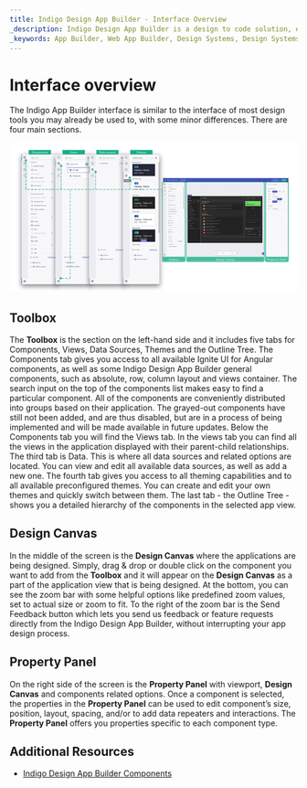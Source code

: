 ```yaml
---
title: Indigo Design App Builder - Interface Overview
_description: Indigo Design App Builder is a design to code solution, enabling design and development teams to quickly and easily design and build real web applications.
_keywords: App Builder, Web App Builder, Design Systems, Design Systems UX, UI kit, Sketch, Ignite UI for Angular, Sketch to Angular, Angular, Angular Design System, Export code from Sketch, Design Kits for Angular, Sketch UI kits
---
```


# Interface overview 

The Indigo App Builder interface is similar to the interface of most design tools you may already be used to, with some minor differences. There are four main sections.


<img class="responsive-img" src="../images/interface-parts-Indigo-Design-App-Builder.png" srcset="../images/interface-parts-Indigo-Design-App-Builder-@2x.png 2x" />

## Toolbox 

The **Toolbox** is the section on the left-hand side and it includes five tabs for Components, Views, Data Sources, Themes and the Outline Tree. The Components tab gives you access to all available Ignite UI for Angular components, as well as some Indigo Design App Builder general components, such as absolute, row, column layout and views container. The search input on the top of the components list makes easy to find a particular component. All of the components are conveniently distributed into groups based on their application. The grayed-out components have still not been added, and are thus disabled, but are in a process of being implemented and will be made available in future updates. Below the Components tab you will find the Views tab. In the views tab you can find all the views in the application displayed with their parent-child relationships. The third tab is Data. This is where all data sources and related options are located. You can view and edit all available data sources, as well as add a new one. The fourth tab gives you access to all theming capabilities and to all available preconfigured themes. You can create and edit your own themes and quickly switch between them. The last tab - the Outline Tree - shows you a detailed hierarchy of the components in the selected app view.


## Design Canvas

In the middle of the screen is the **Design Canvas** where the applications are being designed. Simply, drag & drop or double click on the component you want to add from the **Toolbox** and it will appear on the **Design Canvas** as a part of the application view that is being designed. At the bottom, you can see the zoom bar with some helpful options like predefined zoom values, set to actual size or zoom to fit. To the right of the zoom bar is the Send Feedback button which lets you send us feedback or feature requests directly from the Indigo Design App Builder, without interrupting your app design process.  


## Property Panel

On the right side of the screen is the **Property Panel** with viewport, **Design Canvas** and components related options. Once a component is selected, the properties in the **Property Panel** can be used to edit component’s size, position, layout, spacing, and/or to add data repeaters and interactions. The **Property Panel** offers you properties specific to each component type.


## Additional Resources
<div class="divider--half"></div>

* [Indigo Design App Builder Components](indigo-design-app-builder-components.md)